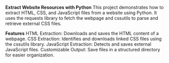 **Extract Website Resources with Python**
This project demonstrates how to extract HTML, CSS, and JavaScript files from a website using Python. It uses the requests library to fetch the webpage and cssutils to parse and retrieve external CSS files.

**Features**
HTML Extraction: Downloads and saves the HTML content of a webpage.
CSS Extraction: Identifies and downloads linked CSS files using the cssutils library.
JavaScript Extraction: Detects and saves external JavaScript files.
Customizable Output: Save files in a structured directory for easier organization.